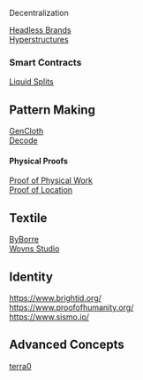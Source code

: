 Decentralization

[Headless Brands](https://otherinter.net/research/headless-brands/)<br/>
[Hyperstructures](https://jacob.energy/hyperstructures.html)<br/>

### Smart Contracts

[Liquid Splits](https://docs.0xsplits.xyz/modules/liquid)<br/>

## Pattern Making

[GenCloth](https://gencloth.com/)<br/>
[Decode](https://decodemfg.com/)<br/>


#### Physical Proofs

[Proof of Physical Work](https://alliancedao.notion.site/Crypto-Web3-Startup-Ideas-2023-Edition-48d40ccadeeb42a48056659fcce109b1#6785d98467544da3a6935c40e0f1f73c)<br/>
[Proof of Location](https://www.youtube.com/watch?v=EJeMVh4tm1w&t=1s)

## Textile

[ByBorre](https://create.byborre.com/)<br/>
[Wovns Studio](https://www.wovns.com/)


## Identity

https://www.brightid.org/<br/>
https://www.proofofhumanity.org/<br/>
https://www.sismo.io/


## Advanced Concepts 

[terra0](https://kdn2cwwmoywc5dhcmwbree6aqnnc4qii6bjwbrq2k3utcosbmnga.arweave.net/UNuhWsx2LC6M4mWDEhPAg1ouQQjwU2DGGlbpMTpBY0w)<br/>

